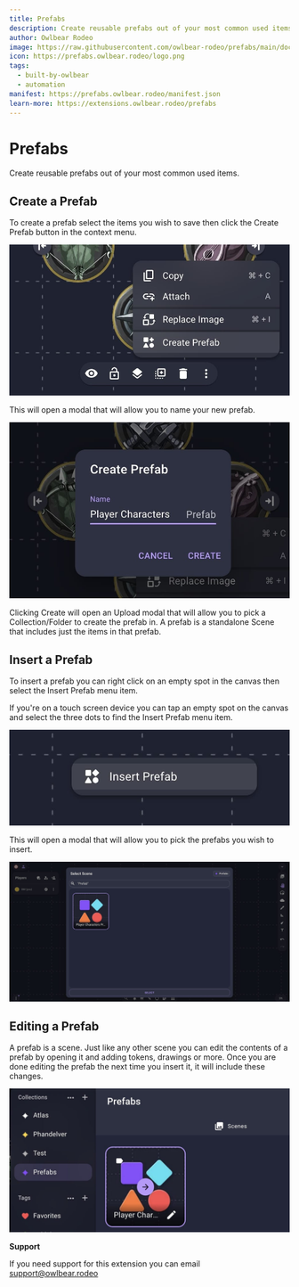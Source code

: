 ```yaml
---
title: Prefabs
description: Create reusable prefabs out of your most common used items
author: Owlbear Rodeo
image: https://raw.githubusercontent.com/owlbear-rodeo/prefabs/main/docs/header.jpg
icon: https://prefabs.owlbear.rodeo/logo.png
tags:
  - built-by-owlbear
  - automation
manifest: https://prefabs.owlbear.rodeo/manifest.json
learn-more: https://extensions.owlbear.rodeo/prefabs
---
```


# Prefabs

Create reusable prefabs out of your most common used items.

## Create a Prefab

To create a prefab select the items you wish to save then click the Create Prefab button in the context menu.

![Create Prefab context menu item](https://raw.githubusercontent.com/owlbear-rodeo/prefabs/main/docs/create.jpg)

This will open a modal that will allow you to name your new prefab.

![Name Prefab modal](https://raw.githubusercontent.com/owlbear-rodeo/prefabs/main/docs/name.jpg)

Clicking Create will open an Upload modal that will allow you to pick a Collection/Folder to create the prefab in.
A prefab is a standalone Scene that includes just the items in that prefab.

## Insert a Prefab

To insert a prefab you can right click on an empty spot in the canvas then select the Insert Prefab menu item.

If you're on a touch screen device you can tap an empty spot on the canvas and select the three dots to find the Insert Prefab menu item.

![Insert Prefab menu item](https://raw.githubusercontent.com/owlbear-rodeo/prefabs/main/docs/insert.jpg)

This will open a modal that will allow you to pick the prefabs you wish to insert.

![Insert Prefab modal](https://raw.githubusercontent.com/owlbear-rodeo/prefabs/main/docs/insertModal.jpg)

## Editing a Prefab

A prefab is a scene. Just like any other scene you can edit the contents of a prefab by opening it and adding tokens, drawings or more. Once you are done editing the prefab the next time you insert it, it will include these changes.

![Open Prefab tile](https://raw.githubusercontent.com/owlbear-rodeo/prefabs/main/docs/tile.jpg)

**Support**

If you need support for this extension you can email <support@owlbear.rodeo>
